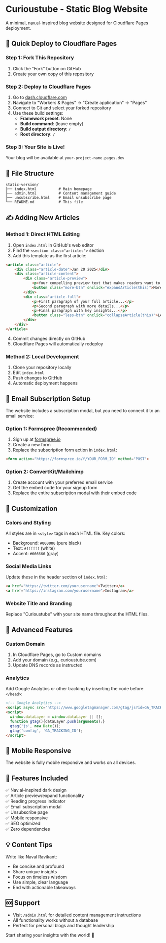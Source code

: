 # Curioustube - Static Blog Website

A minimal, nav.al-inspired blog website designed for Cloudflare Pages deployment.

## 🚀 Quick Deploy to Cloudflare Pages

### Step 1: Fork This Repository
1. Click the "Fork" button on GitHub
2. Create your own copy of this repository

### Step 2: Deploy to Cloudflare Pages
1. Go to [dash.cloudflare.com](https://dash.cloudflare.com)
2. Navigate to "Workers & Pages" → "Create application" → "Pages"
3. Connect to Git and select your forked repository
4. Use these build settings:
   - **Framework preset**: None
   - **Build command**: (leave empty)
   - **Build output directory**: `/`
   - **Root directory**: `/`

### Step 3: Your Site is Live!
Your blog will be available at `your-project-name.pages.dev`

## 📁 File Structure

```
static-version/
├── index.html          # Main homepage
├── admin.html          # Content management guide
├── unsubscribe.html    # Email unsubscribe page
└── README.md           # This file
```

## ✍️ Adding New Articles

### Method 1: Direct HTML Editing
1. Open `index.html` in GitHub's web editor
2. Find the `<section class="articles">` section
3. Add this template as the first article:

```html
<article class="article">
    <div class="article-date">Jan 20 2025</div>
    <div class="article-content">
        <div class="article-preview">
            <p>Your compelling preview text that makes readers want to click "More"...</p>
            <button class="more-btn" onclick="expandArticle(this)">More</button>
        </div>
        <div class="article-full">
            <p>First paragraph of your full article...</p>
            <p>Second paragraph with more details...</p>
            <p>Final paragraph with key insights...</p>
            <button class="less-btn" onclick="collapseArticle(this)">Less</button>
        </div>
    </div>
</article>
```

4. Commit changes directly on GitHub
5. Cloudflare Pages will automatically redeploy

### Method 2: Local Development
1. Clone your repository locally
2. Edit `index.html` 
3. Push changes to GitHub
4. Automatic deployment happens

## 📧 Email Subscription Setup

The website includes a subscription modal, but you need to connect it to an email service:

### Option 1: Formspree (Recommended)
1. Sign up at [formspree.io](https://formspree.io)
2. Create a new form
3. Replace the subscription form action in `index.html`:
```html
<form action="https://formspree.io/f/YOUR_FORM_ID" method="POST">
```

### Option 2: ConvertKit/Mailchimp
1. Create account with your preferred email service
2. Get the embed code for your signup form  
3. Replace the entire subscription modal with their embed code

## 🎨 Customization

### Colors and Styling
All styles are in `<style>` tags in each HTML file. Key colors:
- Background: `#000000` (pure black)
- Text: `#ffffff` (white)  
- Accent: `#666666` (gray)

### Social Media Links
Update these in the header section of `index.html`:
```html
<a href="https://twitter.com/yourusername">Twitter</a>
<a href="https://instagram.com/yourusername">Instagram</a>
```

### Website Title and Branding
Replace "Curioustube" with your site name throughout the HTML files.

## 🔧 Advanced Features

### Custom Domain
1. In Cloudflare Pages, go to Custom domains
2. Add your domain (e.g., curioustube.com)
3. Update DNS records as instructed

### Analytics
Add Google Analytics or other tracking by inserting the code before `</head>`:
```html
<!-- Google Analytics -->
<script async src="https://www.googletagmanager.com/gtag/js?id=GA_TRACKING_ID"></script>
<script>
  window.dataLayer = window.dataLayer || [];
  function gtag(){dataLayer.push(arguments);}
  gtag('js', new Date());
  gtag('config', 'GA_TRACKING_ID');
</script>
```

## 📱 Mobile Responsive
The website is fully mobile responsive and works on all devices.

## 🎯 Features Included

✅ Nav.al-inspired dark design  
✅ Article preview/expand functionality  
✅ Reading progress indicator  
✅ Email subscription modal  
✅ Unsubscribe page  
✅ Mobile responsive  
✅ SEO optimized  
✅ Zero dependencies  

## 💡 Content Tips

Write like Naval Ravikant:
- Be concise and profound
- Share unique insights  
- Focus on timeless wisdom
- Use simple, clear language
- End with actionable takeaways

## 🆘 Support

- Visit `/admin.html` for detailed content management instructions
- All functionality works without a database
- Perfect for personal blogs and thought leadership

Start sharing your insights with the world! 🌟